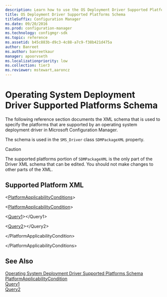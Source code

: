 ```yaml
---
description: Learn how to use the OS Deployment Driver Supported Platforms Schema to check which operating systems are compatible.
title: OS Deployment Driver Supported Platforms Schema
titleSuffix: Configuration Manager
ms.date: 09/20/2016
ms.prod: configuration-manager
ms.technology: configmgr-sdk
ms.topic: reference
ms.assetid: b45c883b-d9c3-4c88-a7c9-f38b421d475a
author: Banreet
ms.author: banreetkaur
manager: apoorvseth
ms.localizationpriority: low
ms.collection: tier3
ms.reviewer: mstewart,aaroncz 
---
```

# Operating System Deployment Driver Supported Platforms Schema
The following reference section documents the XML schema that is used to specify the platforms that are supported by an operating system deployment driver in Microsoft Configuration Manager.  

 The schema is used in the `SMS_Driver` class `SDMPackageXML` property.  

> [!CAUTION]
>  The supported platforms portion of `SDMPackageXML` is the only part of the Driver XML schema that can be edited. You should not make changes to other parts of the XML.  

## Supported Platform XML  
 \<[PlatformApplicabilityConditions](../../../develop/reference/osd/platformapplicabilityconditions.md)>  

 \<[PlatformApplicabilityCondition](../../../develop/reference/osd/platformapplicabilitycondition.md)>  

 \<[Query1](../../../develop/reference/osd/query1.md)>\</Query1>  

 \<[Query2](../../../develop/reference/osd/query2.md)>\</Query2>  

 \</PlatformApplicabilityCondition>  

 \</PlatformApplicabilityConditions>  

## See Also  
 [Operating System Deployment Driver Supported Platforms Schema](../../../develop/reference/osd/operating-system-deployment-driver-supported-platforms-schema.md)   
 [PlatformApplicabilityCondition](../../../develop/reference/osd/platformapplicabilitycondition.md)   
 [Query1](../../../develop/reference/osd/query1.md)   
 [Query2](../../../develop/reference/osd/query2.md)
